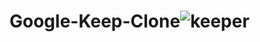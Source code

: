 # Google-Keep-Clone![keeper](https://user-images.githubusercontent.com/110360901/193410289-82996d09-4c7a-44fb-bd4e-8744988a8db2.gif)
